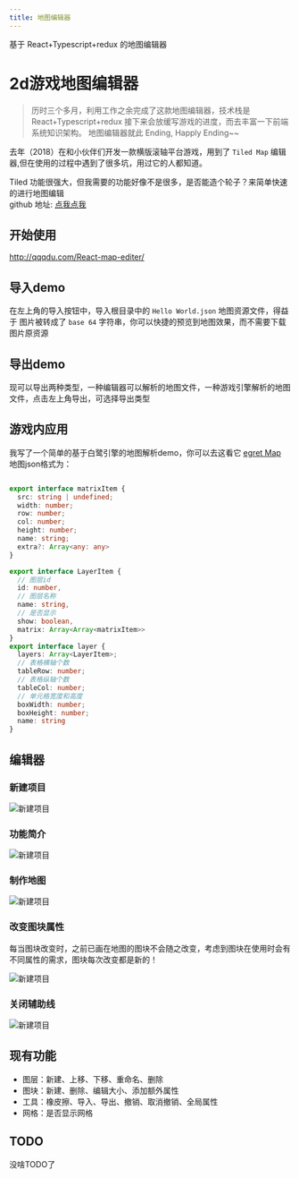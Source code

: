 ```yaml
---
title: 地图编辑器
---
```

基于  React+Typescript+redux  的地图编辑器

# 2d游戏地图编辑器  

> 历时三个多月，利用工作之余完成了这款地图编辑器，技术栈是 React+Typescript+redux 接下来会放缓写游戏的进度，而去丰富一下前端系统知识架构。
地图编辑器就此 Ending, Happly Ending~~  

去年（2018）在和小伙伴们开发一款横版滚轴平台游戏，用到了  `Tiled Map` 编辑器,但在使用的过程中遇到了很多坑，用过它的人都知道。  

Tiled 功能很强大，但我需要的功能好像不是很多，是否能造个轮子？来简单快速的进行地图编辑  
github 地址:  [点我点我](https://github.com/checkmind/React-map-editer)

## 开始使用    

http://qqqdu.com/React-map-editer/  

## 导入demo  

在左上角的导入按钮中，导入根目录中的 `Hello World.json` 地图资源文件，得益于 图片被转成了 `base 64` 字符串，你可以快捷的预览到地图效果，而不需要下载图片原资源  
## 导出demo  

现可以导出两种类型，一种编辑器可以解析的地图文件，一种游戏引擎解析的地图文件，点击左上角导出，可选择导出类型  

## 游戏内应用  
我写了一个简单的基于白鹭引擎的地图解析demo，你可以去这看它 [egret Map](https://github.com/checkmind/Map-editer-parse)  
地图json格式为：  
``` typescript

export interface matrixItem {
  src: string | undefined;
  width: number;
  row: number;
  col: number;
  height: number;
  name: string;
  extra?: Array<any: any>
}

export interface LayerItem {
  // 图层id
  id: number,
  // 图层名称
  name: string,
  // 是否显示
  show: boolean,
  matrix: Array<Array<matrixItem>>
}
export interface layer { 
  layers: Array<LayerItem>;
  // 表格横轴个数
  tableRow: number;
  // 表格纵轴个数
  tableCol: number;
  // 单元格宽度和高度
  boxWidth: number;
  boxHeight: number;
  name: string
}
```

## 编辑器  

### 新建项目  

![新建项目](https://i.loli.net/2019/04/21/5cbc45122f27d.png)  

### 功能简介  

![新建项目](https://i.loli.net/2019/04/21/5cbc45125c508.png) 

### 制作地图  

![新建项目](https://i.loli.net/2019/04/21/5cbc4512df1eb.png)  

### 改变图块属性  

每当图块改变时，之前已画在地图的图块不会随之改变，考虑到图块在使用时会有不同属性的需求，图块每次改变都是新的！  

![新建项目](https://i.loli.net/2019/04/21/5cbc4512e7cbe.png)  

### 关闭辅助线  

![新建项目](https://i.loli.net/2019/04/21/5cbc45130c064.png)  

## 现有功能  

- 图层：新建、上移、下移、重命名、删除
- 图块：新建、删除、编辑大小、添加额外属性  
- 工具：橡皮擦、导入、导出、撤销、取消撤销、全局属性
- 网格：是否显示网格  

## TODO  
没啥TODO了